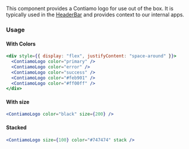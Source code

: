 This component provides a Contiamo logo for use out of the box. It is typically used in the [HeaderBar](#headerbar) and provides context to our internal apps.

### Usage

#### With Colors

```jsx
<div style={{ display: "flex", justifyContent: "space-around" }}>
  <ContiamoLogo color="primary" />
  <ContiamoLogo color="error" />
  <ContiamoLogo color="success" />
  <ContiamoLogo color="#feb901" />
  <ContiamoLogo color="#ff00ff" />
</div>
```

#### With size

```jsx
<ContiamoLogo color="black" size={200} />
```

#### Stacked

```jsx
<ContiamoLogo size={100} color="#747474" stack />
```
